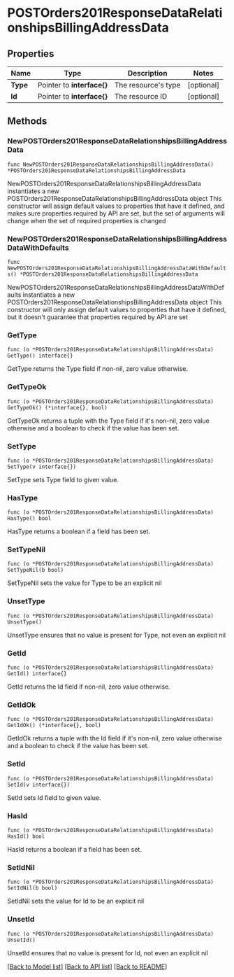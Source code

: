 # POSTOrders201ResponseDataRelationshipsBillingAddressData

## Properties

Name | Type | Description | Notes
------------ | ------------- | ------------- | -------------
**Type** | Pointer to **interface{}** | The resource&#39;s type | [optional] 
**Id** | Pointer to **interface{}** | The resource ID | [optional] 

## Methods

### NewPOSTOrders201ResponseDataRelationshipsBillingAddressData

`func NewPOSTOrders201ResponseDataRelationshipsBillingAddressData() *POSTOrders201ResponseDataRelationshipsBillingAddressData`

NewPOSTOrders201ResponseDataRelationshipsBillingAddressData instantiates a new POSTOrders201ResponseDataRelationshipsBillingAddressData object
This constructor will assign default values to properties that have it defined,
and makes sure properties required by API are set, but the set of arguments
will change when the set of required properties is changed

### NewPOSTOrders201ResponseDataRelationshipsBillingAddressDataWithDefaults

`func NewPOSTOrders201ResponseDataRelationshipsBillingAddressDataWithDefaults() *POSTOrders201ResponseDataRelationshipsBillingAddressData`

NewPOSTOrders201ResponseDataRelationshipsBillingAddressDataWithDefaults instantiates a new POSTOrders201ResponseDataRelationshipsBillingAddressData object
This constructor will only assign default values to properties that have it defined,
but it doesn't guarantee that properties required by API are set

### GetType

`func (o *POSTOrders201ResponseDataRelationshipsBillingAddressData) GetType() interface{}`

GetType returns the Type field if non-nil, zero value otherwise.

### GetTypeOk

`func (o *POSTOrders201ResponseDataRelationshipsBillingAddressData) GetTypeOk() (*interface{}, bool)`

GetTypeOk returns a tuple with the Type field if it's non-nil, zero value otherwise
and a boolean to check if the value has been set.

### SetType

`func (o *POSTOrders201ResponseDataRelationshipsBillingAddressData) SetType(v interface{})`

SetType sets Type field to given value.

### HasType

`func (o *POSTOrders201ResponseDataRelationshipsBillingAddressData) HasType() bool`

HasType returns a boolean if a field has been set.

### SetTypeNil

`func (o *POSTOrders201ResponseDataRelationshipsBillingAddressData) SetTypeNil(b bool)`

 SetTypeNil sets the value for Type to be an explicit nil

### UnsetType
`func (o *POSTOrders201ResponseDataRelationshipsBillingAddressData) UnsetType()`

UnsetType ensures that no value is present for Type, not even an explicit nil
### GetId

`func (o *POSTOrders201ResponseDataRelationshipsBillingAddressData) GetId() interface{}`

GetId returns the Id field if non-nil, zero value otherwise.

### GetIdOk

`func (o *POSTOrders201ResponseDataRelationshipsBillingAddressData) GetIdOk() (*interface{}, bool)`

GetIdOk returns a tuple with the Id field if it's non-nil, zero value otherwise
and a boolean to check if the value has been set.

### SetId

`func (o *POSTOrders201ResponseDataRelationshipsBillingAddressData) SetId(v interface{})`

SetId sets Id field to given value.

### HasId

`func (o *POSTOrders201ResponseDataRelationshipsBillingAddressData) HasId() bool`

HasId returns a boolean if a field has been set.

### SetIdNil

`func (o *POSTOrders201ResponseDataRelationshipsBillingAddressData) SetIdNil(b bool)`

 SetIdNil sets the value for Id to be an explicit nil

### UnsetId
`func (o *POSTOrders201ResponseDataRelationshipsBillingAddressData) UnsetId()`

UnsetId ensures that no value is present for Id, not even an explicit nil

[[Back to Model list]](../README.md#documentation-for-models) [[Back to API list]](../README.md#documentation-for-api-endpoints) [[Back to README]](../README.md)


